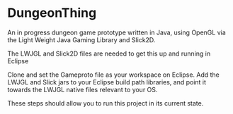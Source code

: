 # DungeonThing

An in progress dungeon game prototype written in Java, using OpenGL via the Light Weight Java Gaming Library and Slick2D.

The LWJGL and Slick2D files are needed to get this up and running in Eclipse

Clone and set the Gameproto file as your workspace on Eclipse.
Add the LWJGL and Slick jars to your Eclipse build path libraries, and point it towards the LWJGL native files relevant
to your OS.

These steps should allow you to run this project in its current state.
